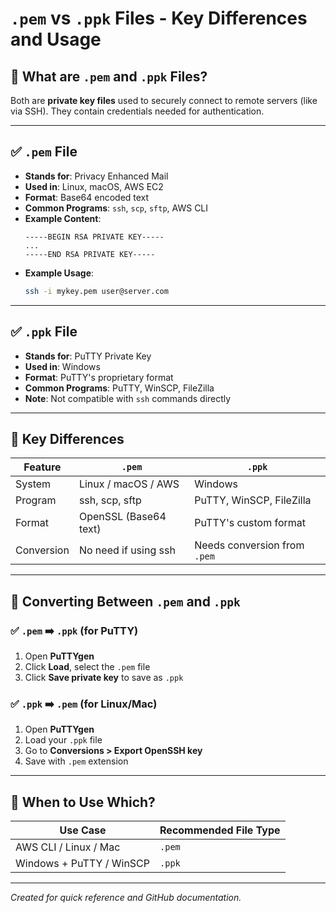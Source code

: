 
# `.pem` vs `.ppk` Files - Key Differences and Usage

## 🔑 What are `.pem` and `.ppk` Files?
Both are **private key files** used to securely connect to remote servers (like via SSH). They contain credentials needed for authentication.

---

## ✅ `.pem` File
- **Stands for**: Privacy Enhanced Mail
- **Used in**: Linux, macOS, AWS EC2
- **Format**: Base64 encoded text
- **Common Programs**: `ssh`, `scp`, `sftp`, AWS CLI
- **Example Content**:
  ```
  -----BEGIN RSA PRIVATE KEY-----
  ...
  -----END RSA PRIVATE KEY-----
  ```
- **Example Usage**:
  ```bash
  ssh -i mykey.pem user@server.com
  ```

---

## ✅ `.ppk` File
- **Stands for**: PuTTY Private Key
- **Used in**: Windows
- **Format**: PuTTY's proprietary format
- **Common Programs**: PuTTY, WinSCP, FileZilla
- **Note**: Not compatible with `ssh` commands directly

---

## 🔄 Key Differences

| Feature      | `.pem`                            | `.ppk`                          |
|--------------|------------------------------------|----------------------------------|
| System       | Linux / macOS / AWS                | Windows                          |
| Program      | ssh, scp, sftp                     | PuTTY, WinSCP, FileZilla         |
| Format       | OpenSSL (Base64 text)              | PuTTY's custom format            |
| Conversion   | No need if using ssh               | Needs conversion from `.pem`     |

---

## 🔁 Converting Between `.pem` and `.ppk`

### ✅ `.pem` ➡️ `.ppk` (for PuTTY)
1. Open **PuTTYgen**
2. Click **Load**, select the `.pem` file
3. Click **Save private key** to save as `.ppk`

### ✅ `.ppk` ➡️ `.pem` (for Linux/Mac)
1. Open **PuTTYgen**
2. Load your `.ppk` file
3. Go to **Conversions > Export OpenSSH key**
4. Save with `.pem` extension

---

## 🎯 When to Use Which?

| Use Case                  | Recommended File Type |
|---------------------------|------------------------|
| AWS CLI / Linux / Mac     | `.pem`                 |
| Windows + PuTTY / WinSCP  | `.ppk`                 |

---

*Created for quick reference and GitHub documentation.*
